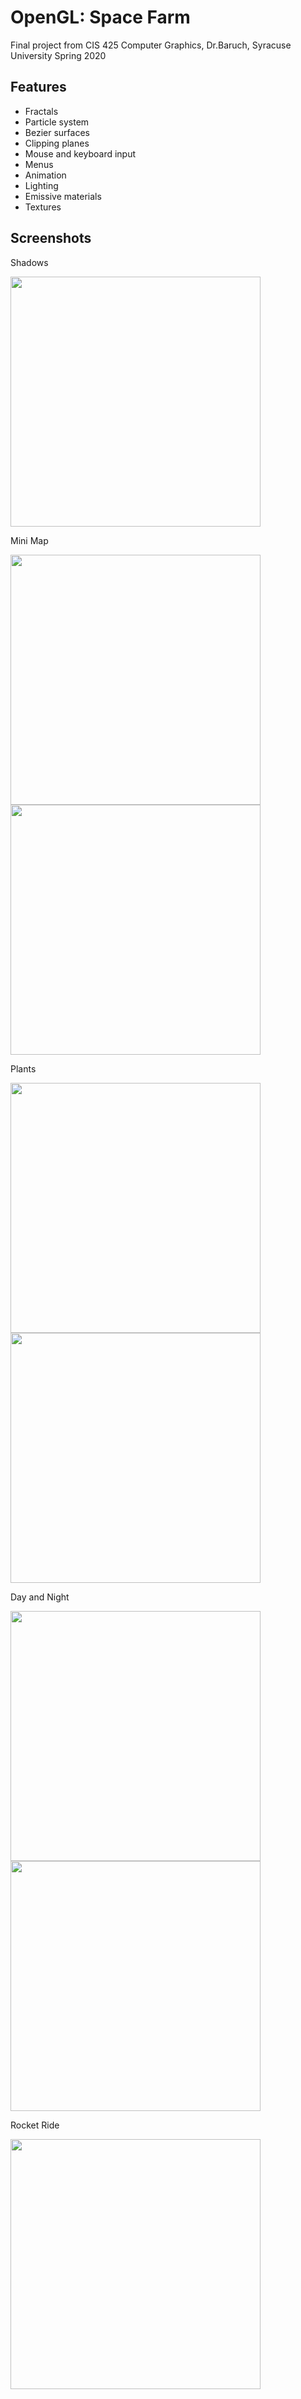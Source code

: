 # OpenGL: Space Farm
Final project from CIS 425 Computer Graphics, Dr.Baruch, Syracuse University Spring 2020

## Features
- Fractals
- Particle system
- Bezier surfaces
- Clipping planes
- Mouse and keyboard input
- Menus
- Animation
- Lighting
- Emissive materials
- Textures

## Screenshots

Shadows

<img src="https://user-images.githubusercontent.com/34221736/131229741-72888135-f866-4324-851e-2c2cde2ba0da.png" width="400" height="400">

Mini Map

<img src="https://user-images.githubusercontent.com/34221736/131229818-03964f24-6258-4da4-a21a-9f962a181c5a.png" width="400" height="400">
<img src="https://user-images.githubusercontent.com/34221736/131229819-3b18294e-0a69-4a48-867d-997e22bbd3ad.png" width="400" height="400">

Plants

<img src="https://user-images.githubusercontent.com/34221736/131229840-7f07312a-56cd-4ffa-b69d-3ec7a0bea748.png" width="400" height="400">
<img src="https://user-images.githubusercontent.com/34221736/131229842-3d1a860f-b4fd-4cc5-8bc2-c7a48c6a5743.png" width="400" height="400">

Day and Night

<img src="https://user-images.githubusercontent.com/34221736/131229862-755809e0-fa36-426a-94f9-460d9a71347c.png" width="400" height="400">
<img src="https://user-images.githubusercontent.com/34221736/131229864-1227f4d4-528b-4b85-aeb7-d33a4eca1160.png" width="400" height="400">

Rocket Ride

<img src="https://user-images.githubusercontent.com/34221736/131229886-cda4c394-379e-46b6-920c-0638cc1827eb.png" width="400" height="400">


